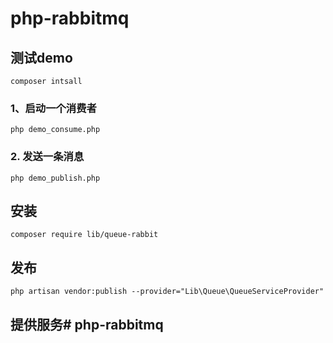 # php-rabbitmq

## 测试demo
```
composer intsall
```
### 1、启动一个消费者
```
php demo_consume.php
```
### 2. 发送一条消息 
```
php demo_publish.php
```

## 安装
```
composer require lib/queue-rabbit
```

## 发布
```
php artisan vendor:publish --provider="Lib\Queue\QueueServiceProvider"
```

## 提供服务# php-rabbitmq

